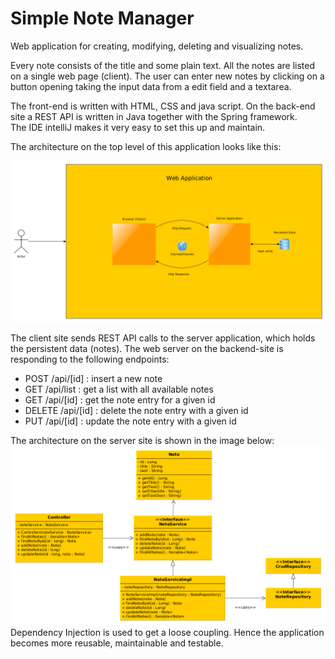 # Simple Note Manager

Web application for creating, modifying, deleting and visualizing notes.

Every note consists of the title and some plain text. All the notes are listed on a single web page (client). The user
can enter new notes by clicking on a button opening taking the input data from a edit field and a textarea.

The front-end is written with HTML, CSS and java script. On the back-end site a REST API is written in Java together
with the Spring framework.  
The IDE intelliJ makes it very easy to set this up and maintain.

The architecture on the top level of this application looks like this:

![The Business Context](/doc/images/SimpleNoteManager_BusinessContext.png)

The client site sends REST API calls to the server application, which holds the persistent data (notes).
The web server on the backend-site is responding to the following endpoints:
- POST /api/[id] : insert a new note
- GET /api/list : get a list with all available notes
- GET /api/[id] : get the note entry for a given id
- DELETE /api/[id] : delete the note entry with a given id
- PUT /api/[id] : update the note entry with a given id

The architecture on the server site is shown in the image below:
![The backend architecture](/doc/images/SimpleNoteManager_ServerArchitecture.png)
Dependency Injection is used to get a loose coupling. Hence the application becomes more reusable, maintainable and
testable.
